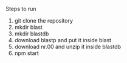 Steps to run

1) git clone the repository
2) mkdir blast
3) mkdir blastdb
4) download blastp and put it inside blast
5) download nr.00 and unzip it inside blastdb
5) npm start